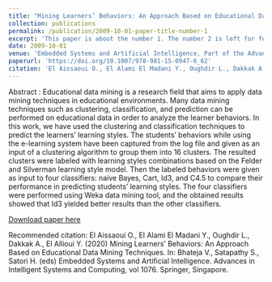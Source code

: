 ```yaml
---
title: "Mining Learners’ Behaviors: An Approach Based on Educational Data Mining Techniques"
collection: publications
permalink: /publication/2009-10-01-paper-title-number-1
excerpt: 'This paper is about the number 1. The number 2 is left for future work.'
date: 2009-10-01
venue: 'Embedded Systems and Artificial Intelligence, Part of the Advances in Intelligent Systems and Computing book series (AISC, volume 1076)'
paperurl: 'https://doi.org/10.1007/978-981-15-0947-6_62'
citation: 'El Aissaoui O., El Alami El Madani Y., Oughdir L., Dakkak A., El Allioui Y. (2020) Mining Learners’ Behaviors: An Approach Based on Educational Data Mining Techniques. In: Bhateja V., Satapathy S., Satori H. (eds) Embedded Systems and Artificial Intelligence. Advances in Intelligent Systems and Computing, vol 1076. Springer, Singapore'
---
```

Abstract : Educational data mining is a research field that aims to apply data mining techniques in educational environments. Many data mining techniques such as clustering, classification, and prediction can be performed on educational data in order to analyze the learner behaviors. In this work, we have used the clustering and classification techniques to predict the learners’ learning styles. The students’ behaviors while using the e-learning system have been captured from the log file and given as an input of a clustering algorithm to group them into 16 clusters. The resulted clusters were labeled with learning styles combinations based on the Felder and Silverman learning style model. Then the labeled behaviors were given as input to four classifiers: naive Bayes, Cart, Id3, and C4.5 to compare their performance in predicting students’ learning styles. The four classifiers were performed using Weka data mining tool, and the obtained results showed that Id3 yielded better results than the other classifiers.

[Download paper here](https://www.researchgate.net/profile/Youssouf_El_Allioui/publication/340497054_Mining_Learners%27_Behaviors_An_Approach_Based_on_Educational_Data_Mining_Techniques/links/5e98e1f792851c2f52a9e4c0/Mining-Learners-Behaviors-An-Approach-Based-on-Educational-Data-Mining-Techniques.pdf?origin=searchReact&_iepl%5BgeneralViewId%5D=3zkgk8xD7MY9n8JgdRXhBxc3R5s8FJuEJr3S&_iepl%5Bcontexts%5D%5B0%5D=searchReact&_iepl%5BviewId%5D=dPDJXj0oqWvIHI6cYmQKTFV2E1HiOMlg4RUH&_iepl%5BsearchType%5D=publication&_iepl%5Bdata%5D%5BcountLessEqual20%5D=1&_iepl%5Bdata%5D%5BinteractedWithPosition1%5D=1&_iepl%5Bdata%5D%5BwithEnrichment%5D=1&_iepl%5Bposition%5D=1&_iepl%5BrgKey%5D=PB%3A340497054&_iepl%5BinteractionType%5D=publicationDownload)

Recommended citation: El Aissaoui O., El Alami El Madani Y., Oughdir L., Dakkak A., El Allioui Y. (2020) Mining Learners’ Behaviors: An Approach Based on Educational Data Mining Techniques. In: Bhateja V., Satapathy S., Satori H. (eds) Embedded Systems and Artificial Intelligence. Advances in Intelligent Systems and Computing, vol 1076. Springer, Singapore.
